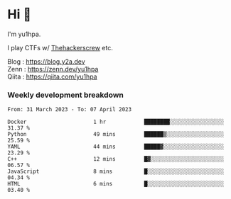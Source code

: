 # Hi 👋

I'm yu1hpa.

I play CTFs w/ [Thehackerscrew](https://www.thehackerscrew.team/) etc.

Blog : https://blog.y2a.dev  
Zenn : https://zenn.dev/yu1hpa  
Qiita : https://qiita.com/yu1hpa  

### Weekly development breakdown

<!--START_SECTION:waka-->

```text
From: 31 March 2023 - To: 07 April 2023

Docker                     1 hr            ████████░░░░░░░░░░░░░░░░░   31.37 %
Python                     49 mins         ██████▒░░░░░░░░░░░░░░░░░░   25.59 %
YAML                       44 mins         █████▓░░░░░░░░░░░░░░░░░░░   23.29 %
C++                        12 mins         █▓░░░░░░░░░░░░░░░░░░░░░░░   06.57 %
JavaScript                 8 mins          █░░░░░░░░░░░░░░░░░░░░░░░░   04.34 %
HTML                       6 mins          █░░░░░░░░░░░░░░░░░░░░░░░░   03.40 %
```

<!--END_SECTION:waka-->

